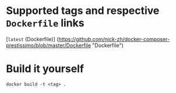 # Supported tags and respective `Dockerfile` links
[`latest` (Dockerfile)] (https://github.com/nick-zh/docker-composer-prestissimo/blob/master/Dockerfile "Dockerfile")

# Build it yourself
```
docker build -t <tag> .
```
